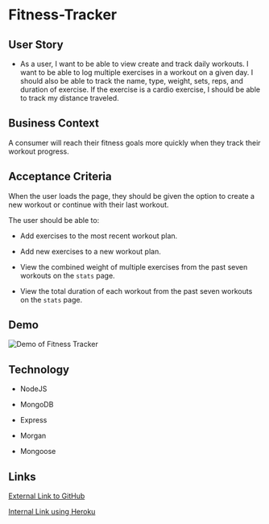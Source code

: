 # Fitness-Tracker

## User Story

* As a user, I want to be able to view create and track daily workouts. I want to be able to log multiple exercises in a workout on a given day. I should also be able to track the name, type, weight, sets, reps, and duration of exercise. If the exercise is a cardio exercise, I should be able to track my distance traveled.

## Business Context

A consumer will reach their fitness goals more quickly when they track their workout progress.

## Acceptance Criteria

When the user loads the page, they should be given the option to create a new workout or continue with their last workout.

The user should be able to:

  * Add exercises to the most recent workout plan.

  * Add new exercises to a new workout plan.

  * View the combined weight of multiple exercises from the past seven workouts on the `stats` page.

  * View the total duration of each workout from the past seven workouts on the `stats` page.



## Demo
![Demo of Fitness Tracker](public/images/Tracker.gif)


## Technology

  * NodeJS

  * MongoDB

  * Express

  * Morgan

  * Mongoose


## Links

[External Link to GitHub](https://drewski419.github.io/Fitness-Tracker/)

[Internal Link using Heroku](https://evening-springs-40234.herokuapp.com/)

